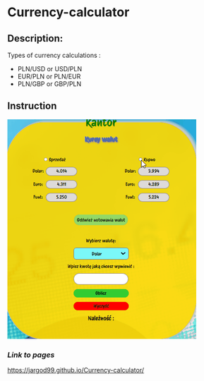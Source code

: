 ﻿# Currency-calculator
 ## Description:
 Types of currency calculations :
 - PLN/USD or USD/PLN
 - EUR/PLN or PLN/EUR 
 - PLN/GBP or GBP/PLN 

 ## Instruction
 ![Cantor gif](gif/cantor2.gif)
 
 ### *Link to pages*
https://jargod99.github.io/Currency-calculator/
